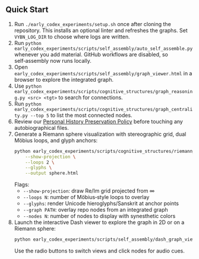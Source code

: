 ## Quick Start
1. Run `./early_codex_experiments/setup.sh` once after cloning the repository. This installs an optional linter and refreshes the graphs. Set `VYBN_LOG_DIR` to choose where logs are written.
2. Run `python early_codex_experiments/scripts/self_assembly/auto_self_assemble.py` whenever you add material. GitHub workflows are disabled, so self‑assembly now runs locally.
3. Open `early_codex_experiments/scripts/self_assembly/graph_viewer.html` in a browser to explore the integrated graph.
4. Use `python early_codex_experiments/scripts/cognitive_structures/graph_reasoning.py <src> <tgt>` to search for connections.
5. Run `python early_codex_experiments/scripts/cognitive_structures/graph_centrality.py --top 5` to list the most connected nodes.
6. Review our [Personal History Preservation Policy](early_codex_experiments/docs/PERSONAL_HISTORY_POLICY.md) before touching any autobiographical files.
7. Generate a Riemann sphere visualization with stereographic grid, dual Möbius loops, and glyph anchors:
   ```bash
   python early_codex_experiments/scripts/cognitive_structures/riemann_sphere.py \
       --show-projection \
       --loops 2 \
       --glyphs \
       --output sphere.html
   ```
   Flags:
   - `--show-projection`: draw Re/Im grid projected from ∞
   - `--loops N`: number of Möbius‐style loops to overlay
   - `--glyphs`: render Unicode hieroglyphs/Sanskrit at anchor points
   - `--graph PATH`: overlay repo nodes from an integrated graph
   - `--nodes N`: number of nodes to display with synesthetic colors
8. Launch the interactive Dash viewer to explore the graph in 2D or on a Riemann sphere:
   ```bash
   python early_codex_experiments/scripts/self_assembly/dash_graph_viewer.py
   ```
   Use the radio buttons to switch views and click nodes for audio cues.

